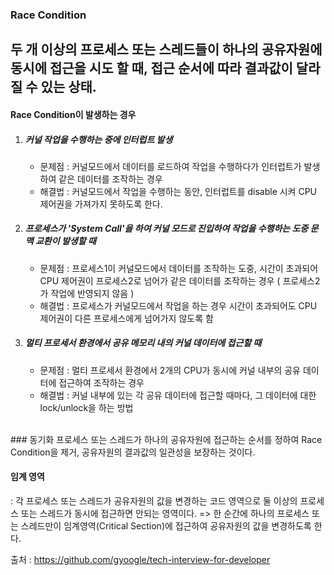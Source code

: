 ### Race Condition

두 개 이상의 프로세스 또는 스레드들이 하나의 공유자원에 동시에 접근을 시도 할 때, 접근 순서에 따라 결과값이 달라질 수 있는 상태.
---

#### Race Condition이 발생하는 경우

1. ##### 커널 작업을 수행하는 중에 인터럽트 발생

   - 문제점 : 커널모드에서 데이터를 로드하여 작업을 수행하다가 인터럽트가 발생하여 같은 데이터를 조작하는 경우
   - 해결법 : 커널모드에서 작업을 수행하는 동안, 인터럽트를 disable 시켜 CPU 제어권을 가져가지 못하도록 한다.

2. ##### 프로세스가 'System Call'을 하여 커널 모드로 진입하여 작업을 수행하는 도중 문맥 교환이 발생할 때

   - 문제점 : 프로세스1이 커널모드에서 데이터를 조작하는 도중, 시간이 초과되어 CPU 제어권이 프로세스2로 넘어가 같은 데이터를 조작하는 경우 ( 프로세스2가 작업에 반영되지 않음 )
   - 해결법 : 프로세스가 커널모드에서 작업을 하는 경우 시간이 초과되어도 CPU 제어권이 다른 프로세스에게 넘어가지 않도록 함

3. ##### 멀티 프로세서 환경에서 공유 메모리 내의 커널 데이터에 접근할 때

   - 문제점 : 멀티 프로세서 환경에서 2개의 CPU가 동시에 커널 내부의 공유 데이터에 접근하여 조작하는 경우
   - 해결법 : 커널 내부에 있는 각 공유 데이터에 접근할 때마다, 그 데이터에 대한 lock/unlock을 하는 방법

</br>
### 동기화
프로세스 또는 스레드가 하나의 공유자원에 접근하는 순서를 정하여 Race Condition을 제거, 공유자원의 결과값의 일관성을 보장하는 것이다.

#### 임계 영역 

: 각 프로세스 또는 스레드가 공유자원의 값을 변경하는 코드 영역으로 둘 이상의 프로세스 또는 스레드가 동시에 접근하면 안되는 영역이다.
=> 한 순간에 하나의 프로세스 또는 스레드만이 임계영역(Critical Section)에 접근하여 공유자원의 값을 변경하도록 한다.




출처 : https://github.com/gyoogle/tech-interview-for-developer
